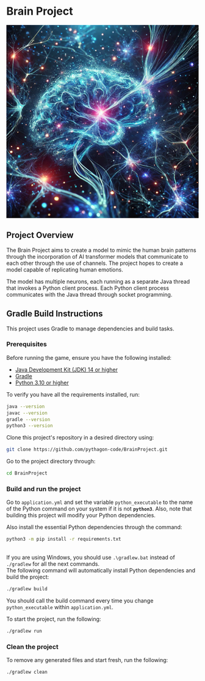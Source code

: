 # Brain Project

![Space Invaders Gameplay](media/cosmic-brain-image.jpg)

## Project Overview

The Brain Project aims to create a model to mimic the human brain patterns through the incorporation of AI transformer models that communicate to each other through the use of channels. The project hopes to create a model capable of replicating human emotions.

The model has multiple neurons, each running as a separate Java thread that invokes a Python client process. Each Python client process communicates with the Java thread through socket programming.

## Gradle Build Instructions

This project uses Gradle to manage dependencies and build tasks.

### Prerequisites

Before running the game, ensure you have the following installed:
- [Java Development Kit (JDK) 14 or higher](https://www.oracle.com/java/technologies/javase-downloads.html)
- [Gradle](https://gradle.org/install/)
- [Python 3.10 or higher](https://www.python.org/downloads/)

To verify you have all the requirements installed, run:
```bash
java --version
javac --version
gradle --version
python3 --version
```

Clone this project's repository in a desired directory using:
```bash
git clone https://github.com/pythagon-code/BrainProject.git
```

Go to the project directory through:
```bash
cd BrainProject
```

### Build and run the project

Go to `application.yml` and set the variable `python_executable` to the name of the Python command on your system if it is not **`python3`**. Also, note that building this project will modify your Python dependencies.

Also install the essential Python dependencies through the command:
```bash
python3 -m pip install -r requirements.txt
```
\
If you are using Windows, you should use `.\gradlew.bat` instead of `./gradlew` for all the next commands.
\
The following command will automatically install Python dependencies and build the project:
```bash
./gradlew build
```
You should call the build command every time you change `python_executable` within `application.yml`.

To start the project, run the following:
```bash
./gradlew run
```

### Clean the project

To remove any generated files and start fresh, run the following:
```bash
./gradlew clean
```
